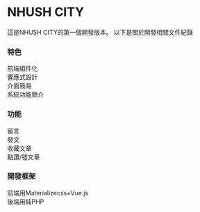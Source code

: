 # NHUSH CITY
這是NHUSH CITY的第一個開發版本。
以下是關於開發相關文件紀錄
<br>
<h3>特色</h3>
前端組件化
<br>
響應式設計
<br>
介面簡易
<br>
系統功能簡介
<h3>功能</h3>
留言
<br>
發文
<br>
收藏文章
<br>
點讚/噓文章
<br>
<h3>開發框架</h3>
前端用Materializecss+Vue.js
<br>
後端用純PHP

